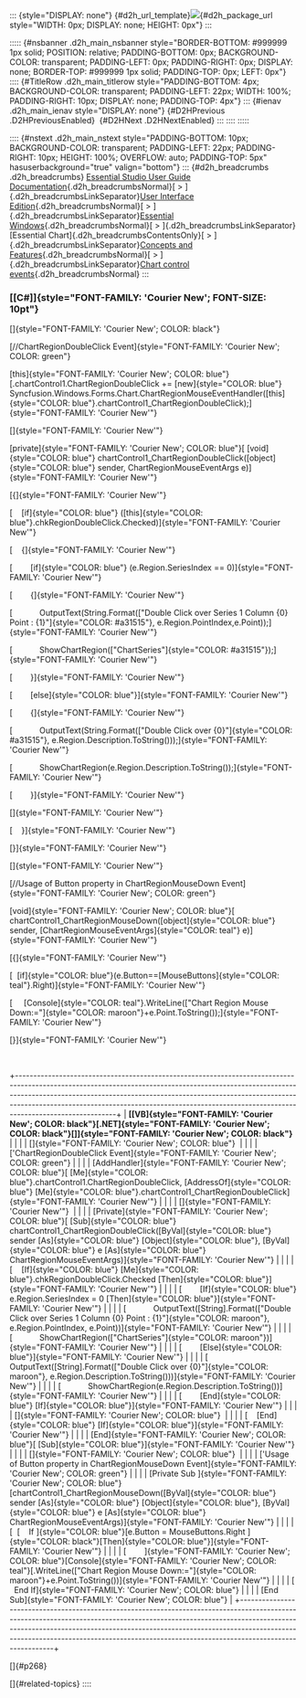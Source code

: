 ::: {style="DISPLAY: none"}
[](ms-xhelp:///?Id=d2h_url_template){#d2h_url_template}![](!package_url!){#d2h_package_url style="WIDTH: 0px; DISPLAY: none; HEIGHT: 0px"}
:::

::::: {#nsbanner .d2h_main_nsbanner style="BORDER-BOTTOM: #999999 1px solid; POSITION: relative; PADDING-BOTTOM: 0px; BACKGROUND-COLOR: transparent; PADDING-LEFT: 0px; PADDING-RIGHT: 0px; DISPLAY: none; BORDER-TOP: #999999 1px solid; PADDING-TOP: 0px; LEFT: 0px"}
:::: {#TitleRow .d2h_main_titlerow style="PADDING-BOTTOM: 4px; BACKGROUND-COLOR: transparent; PADDING-LEFT: 22px; WIDTH: 100%; PADDING-RIGHT: 10px; DISPLAY: none; PADDING-TOP: 4px"}
::: {#ienav .d2h_main_ienav style="DISPLAY: none"}
[](ms-xhelp:///?Id=799e2efa-958a-4000-be8b-3cf70586cb97){#D2HPrevious .D2HPreviousEnabled}  [](ms-xhelp:///?Id=956d1014-1840-4f2a-b51c-92650f93fc17){#D2HNext .D2HNextEnabled}
:::
::::
:::::

:::: {#nstext .d2h_main_nstext style="PADDING-BOTTOM: 10px; BACKGROUND-COLOR: transparent; PADDING-LEFT: 22px; PADDING-RIGHT: 10px; HEIGHT: 100%; OVERFLOW: auto; PADDING-TOP: 5px" hasuserbackground="true" valign="bottom"}
::: {#d2h_breadcrumbs .d2h_breadcrumbs}
[Essential Studio User Guide Documentation](ms-xhelp:///?Id=12457748-09e3-4d74-a240-8e049cedf030){.d2h_breadcrumbsNormal}[ \> ]{.d2h_breadcrumbsLinkSeparator}[User Interface Edition](ms-xhelp:///?Id=c29296b7-531c-413b-a0ec-488ca1f7f669){.d2h_breadcrumbsNormal}[ \> ]{.d2h_breadcrumbsLinkSeparator}[Essential Windows](ms-xhelp:///?Id=e60759d8-47a4-4570-9d7a-16a68d63f2ea){.d2h_breadcrumbsNormal}[ \> ]{.d2h_breadcrumbsLinkSeparator}[Essential Chart]{.d2h_breadcrumbsContentsOnly}[ \> ]{.d2h_breadcrumbsLinkSeparator}[Concepts and Features](ms-xhelp:///?Id=71321e9c-336c-4c1c-a127-be9f135ad4bb){.d2h_breadcrumbsNormal}[ \> ]{.d2h_breadcrumbsLinkSeparator}[Chart control events](ms-xhelp:///?Id=f9b89118-6918-44f0-b20c-6f93ed6cf64c){.d2h_breadcrumbsNormal}
:::

### [\[C#\]]{style="FONT-FAMILY: 'Courier New'; FONT-SIZE: 10pt"}

[]{style="FONT-FAMILY: 'Courier New'; COLOR: black"} 

[//ChartRegionDoubleClick Event]{style="FONT-FAMILY: 'Courier New'; COLOR: green"}

[this]{style="FONT-FAMILY: 'Courier New'; COLOR: blue"}[.chartControl1.ChartRegionDoubleClick += [new]{style="COLOR: blue"} Syncfusion.Windows.Forms.Chart.ChartRegionMouseEventHandler([this]{style="COLOR: blue"}.chartControl1_ChartRegionDoubleClick);]{style="FONT-FAMILY: 'Courier New'"}

[]{style="FONT-FAMILY: 'Courier New'"} 

[private]{style="FONT-FAMILY: 'Courier New'; COLOR: blue"}[ [void]{style="COLOR: blue"} chartControl1_ChartRegionDoubleClick([object]{style="COLOR: blue"} sender, ChartRegionMouseEventArgs e)]{style="FONT-FAMILY: 'Courier New'"}

[{]{style="FONT-FAMILY: 'Courier New'"}

[    [if]{style="COLOR: blue"} ([this]{style="COLOR: blue"}.chkRegionDoubleClick.Checked)]{style="FONT-FAMILY: 'Courier New'"}

[    {]{style="FONT-FAMILY: 'Courier New'"}

[        [if]{style="COLOR: blue"} (e.Region.SeriesIndex == 0)]{style="FONT-FAMILY: 'Courier New'"}

[        {]{style="FONT-FAMILY: 'Courier New'"}

[            OutputText(String.Format([\"Double Click over Series 1 Column {0} Point : {1}\"]{style="COLOR: #a31515"}, e.Region.PointIndex,e.Point));]{style="FONT-FAMILY: 'Courier New'"}

[            ShowChartRegion([\"ChartSeries\"]{style="COLOR: #a31515"});]{style="FONT-FAMILY: 'Courier New'"}

[        }]{style="FONT-FAMILY: 'Courier New'"}

[        [else]{style="COLOR: blue"}]{style="FONT-FAMILY: 'Courier New'"}

[        {]{style="FONT-FAMILY: 'Courier New'"}

[            OutputText(String.Format([\"Double Click over {0}\"]{style="COLOR: #a31515"}, e.Region.Description.ToString()));]{style="FONT-FAMILY: 'Courier New'"}

[            ShowChartRegion(e.Region.Description.ToString());]{style="FONT-FAMILY: 'Courier New'"}

[        }]{style="FONT-FAMILY: 'Courier New'"}

[]{style="FONT-FAMILY: 'Courier New'"} 

[    }]{style="FONT-FAMILY: 'Courier New'"}

[}]{style="FONT-FAMILY: 'Courier New'"}

[]{style="FONT-FAMILY: 'Courier New'"} 

[//Usage of Button property in ChartRegionMouseDown Event]{style="FONT-FAMILY: 'Courier New'; COLOR: green"}

[void]{style="FONT-FAMILY: 'Courier New'; COLOR: blue"}[ chartControl1_ChartRegionMouseDown([object]{style="COLOR: blue"} sender, [ChartRegionMouseEventArgs]{style="COLOR: teal"} e)]{style="FONT-FAMILY: 'Courier New'"}

[{]{style="FONT-FAMILY: 'Courier New'"}

[  [if]{style="COLOR: blue"}(e.Button==[MouseButtons]{style="COLOR: teal"}.Right)]{style="FONT-FAMILY: 'Courier New'"}

[     [Console]{style="COLOR: teal"}.WriteLine([\"Chart Region Mouse Down:=\"]{style="COLOR: maroon"}+e.Point.ToString());]{style="FONT-FAMILY: 'Courier New'"}

[}]{style="FONT-FAMILY: 'Courier New'"}

 

+---------------------------------------------------------------------------------------------------------------------------------------------------------------------------------------------------------------------------------------------------------------------------------------------------------------------------------------------------+
| **[\[VB]{style="FONT-FAMILY: 'Courier New'; COLOR: black"}[.NET]{style="FONT-FAMILY: 'Courier New'; COLOR: black"}[\]]{style="FONT-FAMILY: 'Courier New'; COLOR: black"}**                                                                                                                                                                        |
|                                                                                                                                                                                                                                                                                                                                                   |
| []{style="FONT-FAMILY: 'Courier New'; COLOR: blue"}                                                                                                                                                                                                                                                                                               |
|                                                                                                                                                                                                                                                                                                                                                   |
| [\'ChartRegionDoubleClick Event]{style="FONT-FAMILY: 'Courier New'; COLOR: green"}                                                                                                                                                                                                                                                                |
|                                                                                                                                                                                                                                                                                                                                                   |
| [AddHandler]{style="FONT-FAMILY: 'Courier New'; COLOR: blue"}[ [Me]{style="COLOR: blue"}.chartControl1.ChartRegionDoubleClick, [AddressOf]{style="COLOR: blue"} [Me]{style="COLOR: blue"}.chartControl1_ChartRegionDoubleClick]{style="FONT-FAMILY: 'Courier New'"}                                                                               |
|                                                                                                                                                                                                                                                                                                                                                   |
| []{style="FONT-FAMILY: 'Courier New'"}                                                                                                                                                                                                                                                                                                            |
|                                                                                                                                                                                                                                                                                                                                                   |
| [Private]{style="FONT-FAMILY: 'Courier New'; COLOR: blue"}[ [Sub]{style="COLOR: blue"} chartControl1_ChartRegionDoubleClick([ByVal]{style="COLOR: blue"} sender [As]{style="COLOR: blue"} [Object]{style="COLOR: blue"}, [ByVal]{style="COLOR: blue"} e [As]{style="COLOR: blue"} ChartRegionMouseEventArgs)]{style="FONT-FAMILY: 'Courier New'"} |
|                                                                                                                                                                                                                                                                                                                                                   |
| [    [If]{style="COLOR: blue"} [Me]{style="COLOR: blue"}.chkRegionDoubleClick.Checked [Then]{style="COLOR: blue"}]{style="FONT-FAMILY: 'Courier New'"}                                                                                                                                                                                            |
|                                                                                                                                                                                                                                                                                                                                                   |
| [        [If]{style="COLOR: blue"} e.Region.SeriesIndex = 0 [Then]{style="COLOR: blue"}]{style="FONT-FAMILY: 'Courier New'"}                                                                                                                                                                                                                      |
|                                                                                                                                                                                                                                                                                                                                                   |
| [            OutputText(\[String\].Format([\"Double Click over Series 1 Column {0} Point : {1}\"]{style="COLOR: maroon"}, e.Region.PointIndex, e.Point))]{style="FONT-FAMILY: 'Courier New'"}                                                                                                                                                     |
|                                                                                                                                                                                                                                                                                                                                                   |
| [            ShowChartRegion([\"ChartSeries\"]{style="COLOR: maroon"})]{style="FONT-FAMILY: 'Courier New'"}                                                                                                                                                                                                                                       |
|                                                                                                                                                                                                                                                                                                                                                   |
| [        [Else]{style="COLOR: blue"}]{style="FONT-FAMILY: 'Courier New'"}                                                                                                                                                                                                                                                                         |
|                                                                                                                                                                                                                                                                                                                                                   |
| [            OutputText(\[String\].Format([\"Double Click over {0}\"]{style="COLOR: maroon"}, e.Region.Description.ToString()))]{style="FONT-FAMILY: 'Courier New'"}                                                                                                                                                                              |
|                                                                                                                                                                                                                                                                                                                                                   |
| [            ShowChartRegion(e.Region.Description.ToString())]{style="FONT-FAMILY: 'Courier New'"}                                                                                                                                                                                                                                                |
|                                                                                                                                                                                                                                                                                                                                                   |
| [        [End]{style="COLOR: blue"} [If]{style="COLOR: blue"}]{style="FONT-FAMILY: 'Courier New'"}                                                                                                                                                                                                                                                |
|                                                                                                                                                                                                                                                                                                                                                   |
| []{style="FONT-FAMILY: 'Courier New'; COLOR: blue"}                                                                                                                                                                                                                                                                                               |
|                                                                                                                                                                                                                                                                                                                                                   |
| [    [End]{style="COLOR: blue"} [If]{style="COLOR: blue"}]{style="FONT-FAMILY: 'Courier New'"}                                                                                                                                                                                                                                                    |
|                                                                                                                                                                                                                                                                                                                                                   |
| [End]{style="FONT-FAMILY: 'Courier New'; COLOR: blue"}[ [Sub]{style="COLOR: blue"}]{style="FONT-FAMILY: 'Courier New'"}                                                                                                                                                                                                                           |
|                                                                                                                                                                                                                                                                                                                                                   |
| []{style="FONT-FAMILY: 'Courier New'; COLOR: blue"}                                                                                                                                                                                                                                                                                               |
|                                                                                                                                                                                                                                                                                                                                                   |
| [\'Usage of Button property in ChartRegionMouseDown Event]{style="FONT-FAMILY: 'Courier New'; COLOR: green"}                                                                                                                                                                                                                                      |
|                                                                                                                                                                                                                                                                                                                                                   |
| [Private Sub ]{style="FONT-FAMILY: 'Courier New'; COLOR: blue"}[chartControl1_ChartRegionMouseDown([ByVal]{style="COLOR: blue"} sender [As]{style="COLOR: blue"} [Object]{style="COLOR: blue"}, [ByVal]{style="COLOR: blue"} e [As]{style="COLOR: blue"} ChartRegionMouseEventArgs)]{style="FONT-FAMILY: 'Courier New'"}                          |
|                                                                                                                                                                                                                                                                                                                                                   |
| [  [    If ]{style="COLOR: blue"}[e.Button = MouseButtons.Right ]{style="COLOR: black"}[Then]{style="COLOR: blue"}]{style="FONT-FAMILY: 'Courier New'"}                                                                                                                                                                                           |
|                                                                                                                                                                                                                                                                                                                                                   |
| [        ]{style="FONT-FAMILY: 'Courier New'; COLOR: blue"}[Console]{style="FONT-FAMILY: 'Courier New'; COLOR: teal"}[.WriteLine([\"Chart Region Mouse Down:=\"]{style="COLOR: maroon"}+e.Point.ToString())]{style="FONT-FAMILY: 'Courier New'"}                                                                                                  |
|                                                                                                                                                                                                                                                                                                                                                   |
| [    End If]{style="FONT-FAMILY: 'Courier New'; COLOR: blue"}                                                                                                                                                                                                                                                                                     |
|                                                                                                                                                                                                                                                                                                                                                   |
| [End Sub]{style="FONT-FAMILY: 'Courier New'; COLOR: blue"}                                                                                                                                                                                                                                                                                        |
+---------------------------------------------------------------------------------------------------------------------------------------------------------------------------------------------------------------------------------------------------------------------------------------------------------------------------------------------------+

[]{#p268} 

[]{#related-topics}
::::
